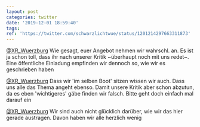 ```yaml
---
layout: post
categories: twitter
date: '2019-12-01 18:59:40'
tags: 
ref: 'https://twitter.com/schwarzlichtwue/status/1201214297663311873'
---
```

[@XR_Wuerzburg](https://twitter.com/XR_Wuerzburg) Wie gesagt, euer Angebot nehmen wir wahrschl. an. Es ist ja schon toll, dass ihr nach unserer Kritik ~überhaupt noch mit uns redet~. Eine öffentliche Einladung empfinden wir dennoch so, wie wir es geschrieben haben

[@XR_Wuerzburg](https://twitter.com/XR_Wuerzburg) Dass wir 'im selben Boot' sitzen wissen wir auch. Dass uns alle das Thema angeht ebenso. Damit unsere Kritik aber schon abzutun, da es eben 'wichtigeres' gäbe finden wir falsch. Bitte geht doch einfach mal darauf ein

[@XR_Wuerzburg](https://twitter.com/XR_Wuerzburg) Wir sind auch nicht glücklich darüber, wie wir das hier gerade austragen. Davon haben wir alle herzlich wenig